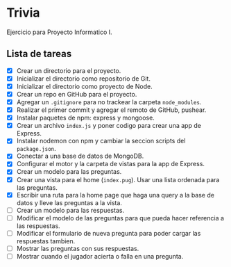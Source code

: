 # Trivia

Ejercicio para Proyecto Informatico I.

## Lista de tareas

- [x] Crear un directorio para el proyecto.
- [x] Inicializar el directorio como repositorio de Git.
- [x] Inicializar el directorio como proyecto de Node.
- [x] Crear un repo en GitHub para el proyecto.
- [x] Agregar un `.gitignore` para no trackear la carpeta `node_modules`.
- [x] Realizar el primer commit y agregar el remoto de GitHub, pushear.
- [x] Instalar paquetes de npm: express y mongoose.
- [x] Crear un archivo `index.js` y poner codigo para crear una app de Express.
- [x] Instalar nodemon con npm y cambiar la seccion scripts del `package.json`.
- [x] Conectar a una base de datos de MongoDB.
- [x] Configurar el motor y la carpeta de vistas para la app de Express.
- [x] Crear un modelo para las preguntas.
- [x] Crear una vista para el home (`index.pug`). Usar una lista ordenada para las preguntas.
- [x] Escribir una ruta para la home page que haga una query a la base de datos y lleve las preguntas a la vista.
- [ ] Crear un modelo para las respuestas.
- [ ] Modificar el modelo de las preguntas para que pueda hacer referencia a las respuestas.
- [ ] Modificar el formulario de nueva pregunta para poder cargar las respuestas tambien.
- [ ] Mostrar las preguntas con sus respuestas.
- [ ] Mostrar cuando el jugador acierta o falla en una pregunta.
